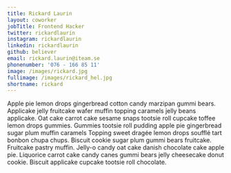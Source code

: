 ```yaml
---
title: Rickard Laurin
layout: coworker
jobTitle: Frontend Hacker
twitter: rickardlaurin
instagram: rickardlaurin
linkedin: rickardlaurin
github: believer
email: rickard.laurin@iteam.se
phonenumber: '076 - 166 85 11'
image: /images/rickard.jpg
fullimage: /images/rickard_hel.jpg
shortname: rickard
---
```


Apple pie lemon drops gingerbread cotton candy marzipan gummi bears. Applicake jelly fruitcake wafer muffin topping caramels jelly beans applicake. Oat cake carrot cake sesame snaps tootsie roll cupcake toffee lemon drops gummies. Gummies tootsie roll pudding apple pie gingerbread sugar plum muffin caramels Topping sweet dragée lemon drops soufflé tart bonbon chupa chups. Biscuit cookie sugar plum gummi bears fruitcake. Fruitcake pastry muffin. Jelly-o candy oat cake danish chocolate cake apple pie. Liquorice carrot cake candy canes gummi bears jelly cheesecake donut cookie. Biscuit applicake cupcake tootsie roll chocolate.